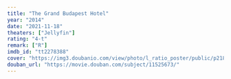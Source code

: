 ```yaml
---
title: "The Grand Budapest Hotel"
year: "2014"
date: "2021-11-18"
theaters: ["Jellyfin"]
rating: "4-t"
remark: ["R"]
imdb_id: "tt2278388"
cover: "https://img3.doubanio.com/view/photo/l_ratio_poster/public/p2183539003.jpg"
douban_url: "https://movie.douban.com/subject/11525673/"
---
```

